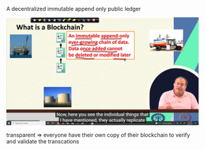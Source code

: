 A decentralized immutable append only public ledger 

![](attachments/Pasted%20image%2020250121201911.png)

transparent => everyone have their own copy of their blockchain to verify and validate the transcations


